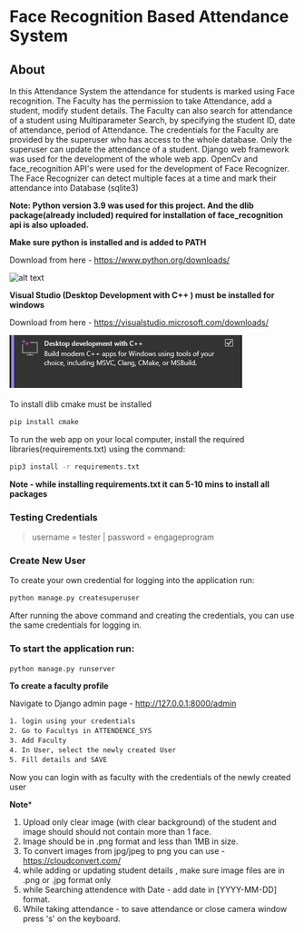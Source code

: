 # Face Recognition Based Attendance System

## About
In this Attendance System the attendance for students is marked using Face recognition. The Faculty has the permission to take Attendance, add a student, modify student details. The Faculty can also search for attendance of a student using Multiparameter Search, by specifying the student ID, date of attendance, period of Attendance.
The credentials for the Faculty are provided by the superuser who has access to the whole database. Only the superuser can update the attendance of a student.
Django web framework was used for the development of the whole web app. OpenCv and face_recognition API's were used for the development of Face Recognizer. The Face Recognizer can detect multiple faces at a time and mark their attendance into Database (sqlite3)


**Note: Python version 3.9 was used for this project. And the dlib package(already included) required for installation of face_recognition api is also uploaded.**

**Make sure python is installed and is added to PATH**

Download from here - https://www.python.org/downloads/

![alt text](https://www.tutorialspoint.com/assets/questions/media/49353/install_Python2.jpg)

**Visual Studio (Desktop Development with C++ ) must be installed for windows**

Download from here - https://visualstudio.microsoft.com/downloads/

![alt text](https://github.com/mr-robot-007/attendence_system/blob/master/static/readme_files/visualstudio.png)

To install dlib cmake must be installed
```sh
pip install cmake
```
To run the web app on your local computer, install the required libraries(requirements.txt) using the command:

```sh
pip3 install -r requirements.txt
```

**Note -  while installing requirements.txt it can 5-10 mins to install all packages**

### Testing Credentials 
> username = tester | 
> password = engageprogram

### Create New User
To create your own credential for logging into the application run: 
```sh
python manage.py createsuperuser
```
After running the above command and creating the credentials, you can use the same credentials for logging in.
### To start the application run:
```sh
python manage.py runserver
```

**To create a faculty profile**

Navigate to Django admin page - http://127.0.0.1:8000/admin 
```sh
1. login using your credentials  
2. Go to Facultys in ATTENDENCE_SYS
3. Add Faculty 
4. In User, select the newly created User
5. Fill details and SAVE
```

Now you can login with as faculty with the credentials of the newly created user 

**Note***
1. Upload only clear image (with clear background) of the student and image should should not contain more than 1 face.
2. Image should be in .png format and less than 1MB in size.
3. To convert images from jpg/jpeg to png you can use - https://cloudconvert.com/
4. while adding or updating student details , make sure image files are in .png or .jpg format only
5. while Searching attendence with Date - add date in [YYYY-MM-DD] format.
6. While taking attendance - to save attendance or close camera window press 's' on the keyboard.




